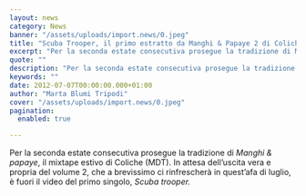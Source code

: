 ```yaml
---
layout: news
category: News
banner: "/assets/uploads/import.news/0.jpeg"
title: "Scuba Trooper, il primo estratto da Manghi & Papaye 2 di Coliche (MDT)"
excerpt: "Per la seconda estate consecutiva prosegue la tradizione di Manghi & papaye, il mixtape estivo di Coliche (MDT). In attesa dell’uscita vera e propria del volume 2, che a brevissimo ci rinfrescherà in quest’afa di luglio, è fuori il video del primo singolo, Scuba trooper"
quote: ""
description: "Per la seconda estate consecutiva prosegue la tradizione di Manghi & papaye, il mixtape estivo di Coliche (MDT). In attesa dell’uscita vera e propria del volume 2, che a brevissimo ci rinfrescherà in quest’afa di luglio, è fuori il video del primo singolo, Scuba trooper"
keywords: ""
date: 2012-07-07T00:00:00.000+01:00
author: "Marta Blumi Tripodi"
cover: "/assets/uploads/import.news/0.jpeg"
pagination:
  enabled: true

---
```


Per la seconda estate consecutiva prosegue la tradizione di _Manghi & papaye_, il mixtape estivo di Coliche (MDT). In attesa dell’uscita vera e propria del volume 2, che a brevissimo ci rinfrescherà in quest’afa di luglio, è fuori il video del primo singolo, _Scuba trooper._  
